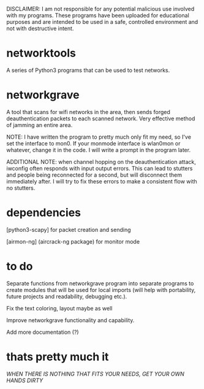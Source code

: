 DISCLAIMER: I am not responsible for any potential malicious use involved with my programs. These programs have been uploaded for educational purposes and are intended to be used in a safe, controlled environment and not with destructive intent.

# networktools
A series of Python3 programs that can be used to test networks.

# networkgrave
A tool that scans for wifi networks in the area, then sends forged deauthentication packets to each scanned network. Very effective method of jamming an entire area.

NOTE: I have written the program to pretty much only fit my need, so I've set the interface to mon0. If your monmode interface is wlan0mon or whatever, change it in the code. I will write a prompt in the program later.

ADDITIONAL NOTE: when channel hopping on the deauthentication attack, iwconfig often responds with input output errors. This can lead to stutters and people being reconnected for a second, but will disconnect them immediately after. I will try to fix these errors to make a consistent flow with no stutters.
# dependencies
[python3-scapy] for packet creation and sending

[airmon-ng] (aircrack-ng package) for monitor mode

# to do
Separate functions from networkgrave program into separate programs to create modules that will be used for local imports (will help with portability, future projects and readability, debugging etc.).

Fix the text coloring, layout maybe as well

Improve networkgrave functionality and capability.

Add more documentation (?)

# thats pretty much it
_WHEN THERE IS NOTHING THAT FITS YOUR NEEDS, GET YOUR OWN HANDS DIRTY_
